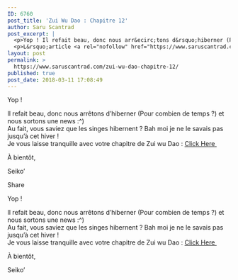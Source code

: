 ```yaml
---
ID: 6760
post_title: 'Zui Wu Dao : Chapitre 12'
author: Saru Scantrad
post_excerpt: |
  <p>Yop ! Il refait beau, donc nous arr&ecirc;tons d&rsquo;hiberner (Pour combien de temps ?) et nous sortons une news :^) Au fait, vous saviez...</p>
  <p>L&rsquo;article <a rel="nofollow" href="https://www.saruscantrad.com/zui-wu-dao-chapitre-12/">Zui Wu Dao : Chapitre 12</a> est apparu en premier sur <a rel="nofollow" href="https://www.saruscantrad.com/">Saru Scantrad</a>.</p>
layout: post
permalink: >
  https://www.saruscantrad.com/zui-wu-dao-chapitre-12/
published: true
post_date: 2018-03-11 17:08:49
---
```

<div class="feedwordpress-gaffer-full-text"><div class="entry-inner">
<p>Yop !</p>
<p>Il refait beau, donc nous arrêtons d’hiberner (Pour combien de temps ?) et nous sortons une news :^)<br>Au fait, vous saviez que les singes hibernent ? Bah moi je ne le savais pas jusqu’à cet hiver !<br>Je vous laisse tranquille avec votre chapitre de Zui wu Dao : <a href="https://read.saruscantrad.com/read/zui-wu-dao/fr/1/12/page/1">Click Here </a></p>
<p>À bientôt,</p>
<p>Seiko’</p>
</div>
<div class="sharrre-container">
<span>Share</span><div id="twitter" data-url="https://www.saruscantrad.com/zui-wu-dao-chapitre-12/" data-text="Zui Wu Dao : Chapitre 12" data-title="Tweet"></div>
<div id="facebook" data-url="https://www.saruscantrad.com/zui-wu-dao-chapitre-12/" data-text="Zui Wu Dao : Chapitre 12" data-title="Like"></div>
<div id="googleplus" data-url="https://www.saruscantrad.com/zui-wu-dao-chapitre-12/" data-text="Zui Wu Dao : Chapitre 12" data-title="+1"></div>
<div id="pinterest" data-url="https://www.saruscantrad.com/zui-wu-dao-chapitre-12/" data-text="Zui Wu Dao : Chapitre 12" data-title="Pin It"></div>
</div><p>Yop !</p>
<p>Il refait beau, donc nous arrêtons d’hiberner (Pour combien de temps ?) et nous sortons une news :^)<br>Au fait, vous saviez que les singes hibernent ? Bah moi je ne le savais pas jusqu’à cet hiver !<br>Je vous laisse tranquille avec votre chapitre de Zui wu Dao : <a href="https://read.saruscantrad.com/read/zui-wu-dao/fr/1/12/page/1">Click Here </a></p>
<p>À bientôt,</p>
<p>Seiko’</p></div>